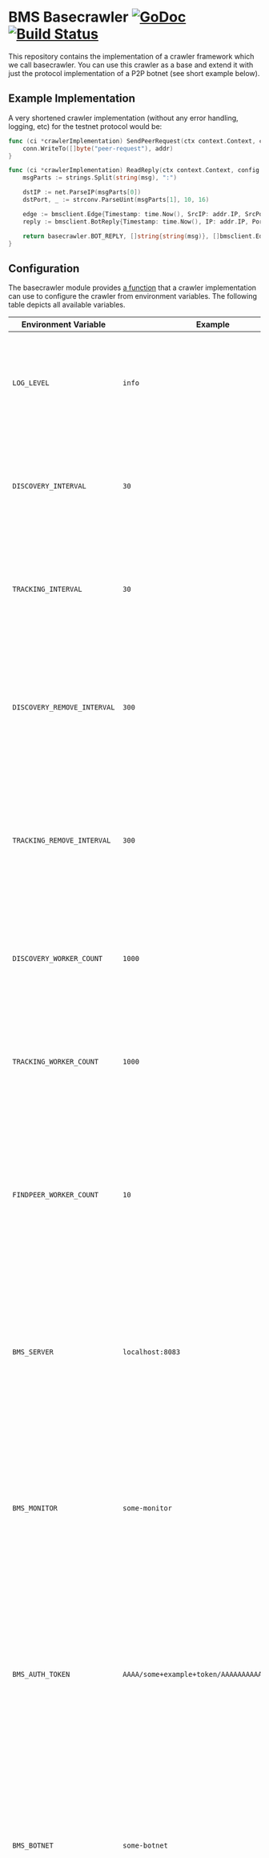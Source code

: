 # BMS Basecrawler [![GoDoc][doc-img]][doc] [![Build Status][ci-img]][ci]

[doc-img]: https://pkg.go.dev/badge/github.com/botnet-monitoring/basecrawler
[doc]: https://pkg.go.dev/github.com/botnet-monitoring/basecrawler
[ci-img]: https://github.com/botnet-monitoring/basecrawler/actions/workflows/go.yml/badge.svg
[ci]: https://github.com/botnet-monitoring/basecrawler/actions/workflows/go.yml


This repository contains the implementation of a crawler framework which we call basecrawler.
You can use this crawler as a base and extend it with just the protocol implementation of a P2P botnet (see short example below).


## Example Implementation

A very shortened crawler implementation (without any error handling, logging, etc) for the testnet protocol would be:

```go
func (ci *crawlerImplementation) SendPeerRequest(ctx context.Context, config map[string]any, conn *net.UDPConn, addr *net.UDPAddr) {
	conn.WriteTo([]byte("peer-request"), addr)
}

func (ci *crawlerImplementation) ReadReply(ctx context.Context, config map[string]any, msg []byte, addr *net.UDPAddr) (basecrawler.CrawlResult, []string, []bmsclient.Edge, []bmsclient.BotReply) {
	msgParts := strings.Split(string(msg), ":")

	dstIP := net.ParseIP(msgParts[0])
	dstPort, _ := strconv.ParseUint(msgParts[1], 10, 16)

	edge := bmsclient.Edge{Timestamp: time.Now(), SrcIP: addr.IP, SrcPort: uint16(addr.Port), DstIP: dstIP, DstPort: uint16(dstPort)}
	reply := bmsclient.BotReply{Timestamp: time.Now(), IP: addr.IP, Port: uint16(addr.Port)}

	return basecrawler.BOT_REPLY, []string{string(msg)}, []bmsclient.Edge{edge}, []bmsclient.BotReply{reply}
}
```


## Configuration

The basecrawler module provides [a function](https://pkg.go.dev/github.com/botnet-monitoring/basecrawler#CreateOptionsFromEnv) that a crawler implementation can use to configure the crawler from environment variables.
The following table depicts all available variables.

| Environment Variable        | Example                                        | Description                                                                                                                                                                                                                    |
| --------------------------- | ---------------------------------------------- | ------------------------------------------------------------------------------------------------------------------------------------------------------------------------------------------------------------------------------ |
| `LOG_LEVEL`                 | `info`                                         | Log level to start the crawler with. Has to be one of `debug`, `info`, `warn`, `error`. If unset, the crawler won't output anything.                                                                                           |
| `DISCOVERY_INTERVAL`        | `30`                                           | The interval (in seconds) that the crawler will wait before trying to crawl a bot again in the discovery loop. Defaults to 300s if unset.                                                                                      |
| `TRACKING_INTERVAL`         | `30`                                           | The interval (in seconds) that the crawler will wait before trying to crawl a bot again in the tracking loop. Defaults to 300s if unset.                                                                                       |
| `DISCOVERY_REMOVE_INTERVAL` | `300`                                          | The interval (in seconds) that a bot is allowed to be unresponsive or benign before the crawler will remove it from the discovery loop. Defaults to 900s if unset.                                                             |
| `TRACKING_REMOVE_INTERVAL`  | `300`                                          | The interval (in seconds) that a bot is allowed to be unresponsive or benign before the crawler will remove it from the tracking loop. Defaults to 900s if unset.                                                              |
| `DISCOVERY_WORKER_COUNT`    | `1000`                                         | The number of worker Go routines the crawler will start for crawling bots in the discovery loop. Defaults to 10000 if unset.                                                                                                   |
| `TRACKING_WORKER_COUNT`     | `1000`                                         | The number of worker Go routines the crawler will start for crawling bots in the tracking loop. Defaults to 10000 if unset.                                                                                                    |
| `FINDPEER_WORKER_COUNT`     | `10`                                           | The number of worker Go routines the crawler will start for crawling bots in the find-peer loop. Defaults to 100 if unset, will be ignored if the crawler implementation does not implement the find-peer loop.                |
| `BMS_SERVER`                | `localhost:8083`                               | The BMS server to send the crawled bot replies, edges and failed tries to. If unset, the crawler won't connect to a BMS server; has to be provided together with `BMS_MONITOR`, `BMS_AUTH_TOKEN` and `BMS_BOTNET`.             |
| `BMS_MONITOR`               | `some-monitor`                                 | The monitor ID to authenticate as. Has to exist in the database of the used BMS server. If unset, the crawler won't connect to a BMS server; has to be provided together with `BMS_SERVER`, `BMS_AUTH_TOKEN` and `BMS_BOTNET`. |
| `BMS_AUTH_TOKEN`            | `AAAA/some+example+token/AAAAAAAAAAAAAAAAAAA=` | The auth token to use for authentication. Has to be exactly 32 base64-encoded bytes. If unset, the crawler won't connect to a BMS server; has to be provided together with `BMS_SERVER`, `BMS_MONITOR` and `BMS_BOTNET`.       |
| `BMS_BOTNET`                | `some-botnet`                                  | The botnet ID to send data for. Has to exist in the database of the used BMS server. If unset, the crawler won't connect to a BMS server; has to be provided together with `BMS_SERVER`, `BMS_MONITOR` and `BMS_AUTH_TOKEN`.   |
| `BMS_CAMPAIGN`              | `some-campaign`                                | The campaign ID to send data for. Has to exist in the database of the used BMS server. Is ignored if provided without `BMS_SERVER`, `BMS_MONITOR`, `BMS_AUTH_TOKEN` and `BMS_BOTNET`.                                          |
| `BMS_CRAWLER_PUBLIC_IP`     | `198.51.100.1`                                 | The public IP address that the crawler is reachable under. Is ignored if provided without `BMS_SERVER`, `BMS_MONITOR`, `BMS_AUTH_TOKEN` and `BMS_BOTNET`.                                                                      |

All environment variables are optional.
By default the crawler will start without a BMS connection and with defaults where necessary.
Please note that especially the BMS options `BMS_SERVER`, `BMS_MONITOR`, `BMS_AUTH_TOKEN` and `BMS_BOTNET` have to be provided as a group (while `BMS_CAMPAIGN` and `BMS_CRAWLER_PUBLIC_IP` are optional, but can only used if the other four options are set).


### Peerlist

The basecrawler module also provides [a function](https://pkg.go.dev/github.com/botnet-monitoring/basecrawler#ParsePeerList) to parse a CSV file (commonly `peerlist.csv`) so that it can be passed to the basecrawler constructor.
The CSV file has just one column (IP address with port, e.g. `192.0.2.1:45678`) without header.

Since not all crawlers need an up-to-date peerlist to bootstrap the crawler, it might not be needed to provide a peerlist for a crawler.
